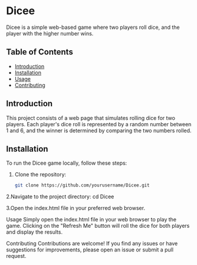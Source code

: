 # Dicee

Dicee is a simple web-based game where two players roll dice, and the player with the higher number wins.

## Table of Contents
- [Introduction](#introduction)
- [Installation](#installation)
- [Usage](#usage)
- [Contributing](#contributing)

## Introduction

This project consists of a web page that simulates rolling dice for two players. Each player's dice roll is represented by a random number between 1 and 6, and the winner is determined by comparing the two numbers rolled.

## Installation

To run the Dicee game locally, follow these steps:

1. Clone the repository:

   ```bash
   git clone https://github.com/yourusername/Dicee.git
2.Navigate to the project directory:
  cd Dicee
  
3.Open the index.html file in your preferred web browser.

Usage
  Simply open the index.html file in your web browser to play the game. Clicking on the "Refresh Me" button will roll the dice for both players and display the results.

Contributing
  Contributions are welcome! If you find any issues or have suggestions for improvements, please open an issue or submit a pull request.
